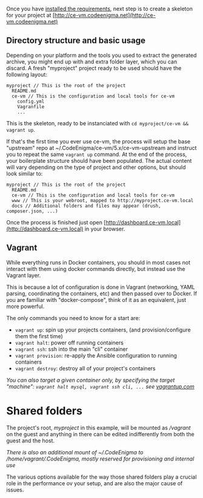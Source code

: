 
Once you have [installed the requirements](install.md), next step is to create a skeleton for your project at [http://ce-vm.codeenigma.net](http://ce-vm.codeenigma.net)

## Directory structure and basic usage

Depending on your platform and the tools you used to extract the generated archive, you might end up with and extra folder layer, which you can discard.
A fresh "myproject" project ready to be used should have the following layout:
```
myproject // This is the root of the project
  README.md
  ce-vm // This is the configuration and local tools for ce-vm
    config.yml
    Vagranfile
    ...
```

This is the skeleton, ready to be instanciated with `cd myproject/ce-vm && vagrant up`. 

If that's the first time you ever use ce-vm, the process will setup the base "upstream" repo at ~/.CodeEnigma/ce-vm/5.x/ce-vm-upstream and instruct you to repeat the same `vagrant up` command.
At the end of the process, your boilerplate structure should have been populated. The actual content will vary depending on the type of project and other options, but should look similar to:

```
myproject // This is the root of the project
  README.md
  ce-vm // This is the configuration and local tools for ce-vm
  www // This is your webroot, mapped to http://myproject.ce-vm.local
  docs // Additional folders and files may appear (drush, composer.json, ...)
```

Once the process is finished just open [http://dashboard.ce-vm.local](http://dashboard.ce-vm.local) in your browser.

## Vagrant

While everything runs in Docker containers, you should in most cases not interact with them using docker commands directly, but instead use the Vagrant layer. 

This is because a lot of configuration is done in Vagrant (networking, YAML parsing, coordinating the containers, etc) and then passed over to Docker. If you are familiar with "docker-compose", think of it as an equivalent, just more powerful.

The only commands you need to know for a start are:

- `vagrant up`: spin up your projects containers, (and provision/configure them the first time)
- `vagrant halt`: power off running containers
- `vagrant ssh`: ssh into the main "cli" container
- `vagrant provision`: re-apply the Ansible configuration to running containers
- `vagrant destroy`: destroy all of your project's containers

*You can also target a given container only, by specifying the target "machine": `vagrant halt mysql, vagrant ssh cli, ...` see [vagrantup.com](https://www.vagrantup.com/docs/multi-machine/#controlling-multiple-machines)*



# Shared folders

The project's root, *myproject* in this example, will be mounted as */vagrant* on the guest and anything in there can be edited indifferently from both the guest and the host.

*There is also an additional mount of ~/.CodeEnigma to /home/vagrant/.CodeEnigma, mostly reserved for provisioning and internal use*

The various options available for the way those shared folders play a crucial role in the performance ov your setup, and are also the major cause of issues.